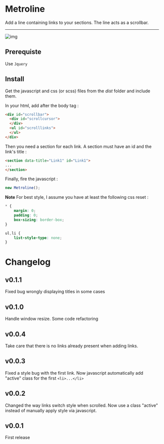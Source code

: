 # Metroline

Add a line containing links to your sections. The line acts as a scrollbar.

---

![img](http://s30.postimg.org/4digxvhip/Capture_d_cran_2015_06_25_14_14_16.png)

## Prerequiste

Use `Jquery`

## Install

Get the javascript and css (or scss) files from the *dist* folder and include them.

In your html, add after the body tag :

```html
<div id="scrollbar">
  <div id="scrollcursor">
  </div>
  <ul id="scrolllinks">
  </ul>
</div>
```

Then you need a section for each link. A section must have an id and the link's title :

```html
<section data-title="Link1" id="Link1">
...
</section>
```

Finally, fire the javascript :

```javascript
new Metroline();
```

**Note**
For best style, I assume you have at least the following css reset :

```css
* {
	margin: 0;
	padding: 0;
	box-sizing: border-box;
}

ul,li {
	list-style-type: none;
}
```

# Changelog

## v0.1.1

Fixed bug wrongly displaying titles in some cases

## v0.1.0

Handle window resize.
Some code refactoring

## v0.0.4

Take care that there is no links already present when adding links.

## v0.0.3

Fixed a style bug with the first link. Now javascript automatically add "active" class for the first `<li>...</li>`

## v0.0.2

Changed the way links switch style when scrolled. Now use a class "active" instead of manually apply style via javascript.

## v0.0.1

First release
